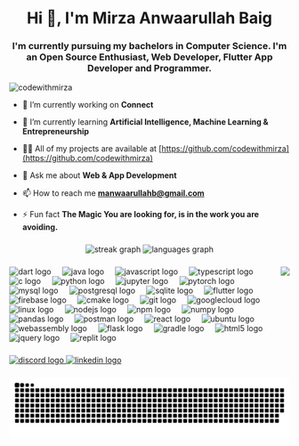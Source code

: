 <h1 align="center">Hi 👋, I'm Mirza Anwaarullah Baig</h1>
<h3 align="center">I'm currently pursuing my bachelors in Computer Science. I'm an Open Source Enthusiast, Web Developer, Flutter App Developer and Programmer.</h3>

<p align="left"> <img src="https://komarev.com/ghpvc/?username=codewithmirza&label=Profile%20views&color=0e75b6&style=flat" alt="codewithmirza" /> </p>


- 🔭 I’m currently working on **Connect**

- 🌱 I’m currently learning **Artificial Intelligence, Machine Learning & Entrepreneurship**

- 👨‍💻 All of my projects are available at [https://github.com/codewithmirza](https://github.com/codewithmirza)

- 💬 Ask me about **Web & App Development**

- 📫 How to reach me **manwaarullahb@gmail.com**

- ⚡ Fun fact **The Magic You are looking for, is in the work you are avoiding.**


###

<div align="center">
  <img src="https://streak-stats.demolab.com?user=codewithmirza&locale=en&mode=daily&theme=dark&hide_border=false&border_radius=10" height="220" alt="streak graph"  />
  <img src="https://github-readme-stats.vercel.app/api/top-langs?username=codewithmirza&locale=en&hide_title=false&layout=compact&card_width=320&langs_count=5&theme=dark&hide_border=false" height="245" alt="languages graph"  />
</div>

###

<img align="right" height="150" src="https://user-images.githubusercontent.com/74038190/213911110-aedbef38-a29f-4b6b-a65c-11608b4f75a5.gif"  />

###

<div align="left">
  <img src="https://cdn.simpleicons.org/dart/0175C2" height="30" alt="dart logo"  />
  <img width="12" />
  <img src="https://skillicons.dev/icons?i=java" height="30" alt="java logo"  />
  <img width="12" />
  <img src="https://skillicons.dev/icons?i=js" height="30" alt="javascript logo"  />
  <img width="12" />
  <img src="https://cdn.simpleicons.org/typescript/3178C6" height="30" alt="typescript logo"  />
  <img width="12" />
  <img src="https://cdn.simpleicons.org/c/A8B9CC" height="30" alt="c logo"  />
  <img width="12" />
  <img src="https://skillicons.dev/icons?i=py" height="30" alt="python logo"  />
  <img width="12" />
  <img src="https://cdn.simpleicons.org/jupyter/F37626" height="30" alt="jupyter logo"  />
  <img width="12" />
  <img src="https://cdn.simpleicons.org/pytorch/EE4C2C" height="30" alt="pytorch logo"  />
  <img width="12" />
  <img src="https://cdn.jsdelivr.net/gh/devicons/devicon/icons/mysql/mysql-original.svg" height="30" alt="mysql logo"  />
  <img width="12" />
  <img src="https://cdn.jsdelivr.net/gh/devicons/devicon/icons/postgresql/postgresql-original.svg" height="30" alt="postgresql logo"  />
  <img width="12" />
  <img src="https://cdn.jsdelivr.net/gh/devicons/devicon/icons/sqlite/sqlite-original.svg" height="30" alt="sqlite logo"  />
  <img width="12" />
  <img src="https://skillicons.dev/icons?i=flutter" height="30" alt="flutter logo"  />
  <img width="12" />
  <img src="https://skillicons.dev/icons?i=firebase" height="30" alt="firebase logo"  />
  <img width="12" />
  <img src="https://cdn.simpleicons.org/cmake/064F8C" height="30" alt="cmake logo"  />
  <img width="12" />
  <img src="https://cdn.simpleicons.org/git/F05032" height="30" alt="git logo"  />
  <img width="12" />
  <img src="https://cdn.simpleicons.org/googlecloud/4285F4" height="30" alt="googlecloud logo"  />
  <img width="12" />
  <img src="https://cdn.simpleicons.org/linux/FCC624" height="30" alt="linux logo"  />
  <img width="12" />
  <img src="https://cdn.simpleicons.org/nodedotjs/339933" height="30" alt="nodejs logo"  />
  <img width="12" />
  <img src="https://cdn.simpleicons.org/npm/CB3837" height="30" alt="npm logo"  />
  <img width="12" />
  <img src="https://cdn.simpleicons.org/numpy/013243" height="30" alt="numpy logo"  />
  <img width="12" />
  <img src="https://cdn.simpleicons.org/pandas/150458" height="30" alt="pandas logo"  />
  <img width="12" />
  <img src="https://cdn.simpleicons.org/postman/FF6C37" height="30" alt="postman logo"  />
  <img width="12" />
  <img src="https://cdn.simpleicons.org/react/61DAFB" height="30" alt="react logo"  />
  <img width="12" />
  <img src="https://cdn.simpleicons.org/ubuntu/E95420" height="30" alt="ubuntu logo"  />
  <img width="12" />
  <img src="https://cdn.simpleicons.org/webassembly/654FF0" height="30" alt="webassembly logo"  />
  <img width="12" />
  <img src="https://skillicons.dev/icons?i=flask" height="30" alt="flask logo"  />
  <img width="12" />
  <img src="https://skillicons.dev/icons?i=gradle" height="30" alt="gradle logo"  />
  <img width="12" />
  <img src="https://skillicons.dev/icons?i=html" height="30" alt="html5 logo"  />
  <img width="12" />
  <img src="https://skillicons.dev/icons?i=jquery" height="30" alt="jquery logo"  />
  <img width="12" />
  <img src="https://skillicons.dev/icons?i=replit" height="30" alt="replit logo"  />
</div>

###

<div align="left">
  <a href="https://discordapp.com/users/https://user-images.githubusercontent.com/74038190/213911110-aedbef38-a29f-4b6b-a65c-11608b4f75a5.gif" target="_blank">
    <img src="https://img.shields.io/static/v1?message=Discord&logo=discord&label=&color=7289DA&logoColor=white&labelColor=&style=for-the-badge" height="35" alt="discord logo"  />
  </a>
  <a href="https://www.linkedin.com/in/mirza-anwaarullah-baig-9710a525a/" target="_blank">
    <img src="https://img.shields.io/static/v1?message=LinkedIn&logo=linkedin&label=&color=0077B5&logoColor=white&labelColor=&style=for-the-badge" height="35" alt="linkedin logo"  />
  </a>
</div>

###

<img src="https://raw.githubusercontent.com/codewithmirza/codewithmirza/output/snake.svg" alt="Snake animation" />


###
